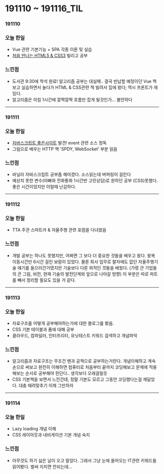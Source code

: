 # 191110 ~ 191116\_TIL

### 191110

### 오늘 한일

* Vue 관련 기본기능 + SPA 각종 이론 및 실습
* [처음 만나는 HTML5 & CSS3](http://shopping.interpark.com/product/productInfo.do?prdNo=5316164196&dispNo=016001&bizCd=P01397&NaPm=ct%3Dk2swrfh4%7Cci%3D4944e63a7fcfa4127f9161eda433c51500c5eb9d%7Ctr%3Dsls%7Csn%3D3%7Chk%3Dcf19793584125b356f7172d2c3abc279f5363437&utm_medium=affiliate&utm_source=naver&utm_campaign=shop_p11714_p01397&utm_content=price_comparison) 빌리고 공부

### 느낀점

* 도서관 9:30에 착석 완료! 알고리즘 공부는 대실패.. 결국 반납할 예정이던 Vue 책 보고 실습하면서 놀다가 HTML & CSS관련 책 빌려서 집에 왔다; 역시 프론트가 재밌다. 
* 알고리즘은 아침 1시간에 깔짝깔짝 흐름만 잡게 될것인가... 불안하다 

---

### 191111

### 오늘 한일

* [자바스크립트 좋은사이트](http://javascript.info) 발견! event 관련 소스 정독 
* 그림으로 배우는 HTTP 책 'SPDY, WebSocket' 부분 읽음

### 느낀점

* 바닐라 자바스크립트 공부좀 해야겠다. 소스읽는데 버퍼링이 걸린다
* 예상치 못한 변수\(아빠와 전화통화 1시간반 고민상담\)로 원하던 공부 \(CSS\)못했다. 좋은 시간이었지만 이럴때 난감하다. 

---

### 191112

### 오늘 한일

* TTA 주관 스마트카 & 자율주행 관련 포럼을 다녀왔음

### 느낀점

* 개발 공부는 하나도 못했지만, 어쩌면 그 보다 더 중요한 것들을 배우고 왔다. 왕복 이동시간만 6시간 걸린 보람이 있었다. 물론 회사 업무로 팔자에도 없던 자율주행기술 얘기를 들으러간거였지만 기술보다 다른 외적인 것들을 배웠다. \(가령 큰 기업들의 큰 그림, 비전, 현재 기술의 발전단계와 앞으로 나아갈 방향\) 이 부분은 따로 파트를 빼서 정리할 필요도 있을 거 같다.  

---

### 191113

### 오늘 한일

* 자료구조를 어떻게 공부해야하는가에 대한 블로그를 봤음. 
* CSS 기본 테이블과 폼에 대해 공부
* 클라우드, 컴파일러, 인터프리터, 유닛테스트 키워드 검색하고 개념파악

### 느낀점

* 알고리즘과 자료구조는 무조건 펜과 공책으로 공부하는거란다. 개념이해하고 계속 손으로 써보고 완전히 이해하면 컴퓨터로 처음부터 끝까지 코딩해보고 문제에 적용해보는 순서로 공부해야 한단다.. 생각보다 오래걸릴듯
* CSS 기본책을 보면서 느낀건데, 정말 기본도 모르고 그동안 코딩했다는걸 깨달았다. 대충 때려맞추기 이제 그만하자 

---

### 191114

### 오늘 한일

* Lazy loading 개념 이해
* CSS 레이아웃과 내비게이션 기본 개념 숙지

### 느낀점

* 아무것도 하기 싫은 날이 오고 말았다. 그래서 그냥 눈에 들어오는 IT관련 키워드들 읽어봤다. 벌써 지치면 안되는데...

